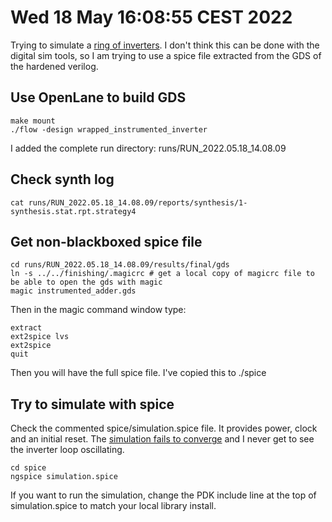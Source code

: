 # Wed 18 May 16:08:55 CEST 2022

Trying to simulate a [ring of inverters](../src/instrumented_adder.v). I don't think this can be done with the digital sim tools, so I am 
trying to use a spice file extracted from the GDS of the hardened verilog.

## Use OpenLane to build GDS

    make mount
    ./flow -design wrapped_instrumented_inverter

I added the complete run directory: runs/RUN_2022.05.18_14.08.09

## Check synth log

    cat runs/RUN_2022.05.18_14.08.09/reports/synthesis/1-synthesis.stat.rpt.strategy4

## Get non-blackboxed spice file

    cd runs/RUN_2022.05.18_14.08.09/results/final/gds
    ln -s ../../finishing/.magicrc # get a local copy of magicrc file to be able to open the gds with magic
    magic instrumented_adder.gds

Then in the magic command window type:

    extract
    ext2spice lvs
    ext2spice
    quit

Then you will have the full spice file. I've copied this to ./spice

## Try to simulate with spice

Check the commented spice/simulation.spice file. It provides power, clock and an initial reset.
The [simulation fails to converge](../spice/spice.log) and I never get to see the inverter loop oscillating.

    cd spice
    ngspice simulation.spice

If you want to run the simulation, change the PDK include line at the top of simulation.spice to match your local library install.
